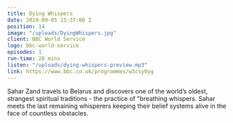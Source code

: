 ```yaml
---
title: Dying Whispers
date: 2019-09-05 15:37:00 Z
position: 14
image: "/uploads/DyingWhispers.jpg"
client: BBC World Service
logo: bbc-world-service
episodes: 1
run-time: 28 mins
listen: "/uploads/dying-whispers-preview.mp3"
link: https://www.bbc.co.uk/programmes/w3csy0yg
---
```


Sahar Zand travels to Belarus and discovers one of the world’s oldest, strangest spiritual traditions - the practice of "breathing whispers. Sahar meets the last remaining whisperers keeping their belief systems alive in the face of countless obstacles.